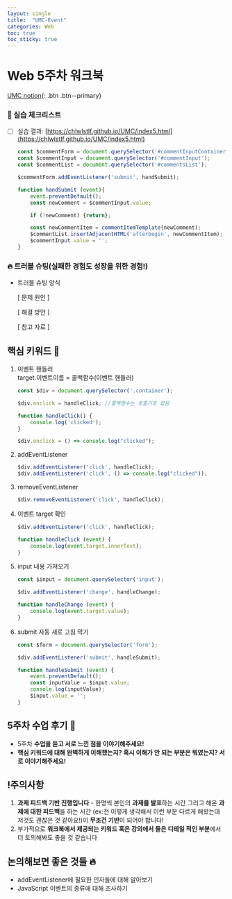 ```yaml
---
layout: single
title:  "UMC-Event"
categories: Web
toc: true
toc_sticky: true
---
```


# Web 5주차 워크북

[UMC notion](https://lowly-mochi-a51.notion.site/UMC-in-89620cd2e81e4f458be25e418d9bdec9){: .btn .btn--primary}

### 📝 실습 체크리스트

- [ ]  실습 결과: [https://chlwlstlf.github.io/UMC/index5.html](https://chlwlstlf.github.io/UMC/index5.html)

    ```jsx
    const $commentForm = document.querySelector('#commentInputContainer');
    const $commentInput = document.querySelector('#commentInput');
    const $commentList = document.querySelector('#commentsList');

    $commentForm.addEventListener('submit', handSubmit);

    function handSubmit (event){
        event.preventDefault();
        const newComment = $commentInput.value;

        if (!newComment) {return};
    
        const newCommentItem = commentItemTemplate(newComment);
        $commentList.insertAdjacentHTML('afterbegin', newCommentItem);
        $commentInput.value = '';
    }
    ```

### 🔥 트러블 슈팅(실패한 경험도 성장을 위한 경험!)

- 트러블 슈팅 양식
    
    [ 문제 원인 ]
    
    [ 해결 방안 ] 
    
    [ 참고 자료 ]
    

## 핵심 키워드 🎯

1. 이벤트 핸들러   
    target.이벤트이름 = 콜백함수(이벤트 핸들러)    
    ```jsx
    const $div = document.querySelector('.container');
    
    $div.onclick = handleClick; //콜백함수는 호출기호 없음
    
    function handleClick() {
    	console.log('clicked');
    } 
    
    $div.onclick = () => console.log("clicked");
    ```
    
2. addEventListener    
    ```jsx
    $div.addEventListener('click', handleClick);
    $div.addEventListener('click', () => console.log("clicked"));
    ```
    
3. removeEventListener   
    ```jsx
    $div.removeEventListener('click', handleClick);
    ```
    
4. 이벤트 target 확인    
    ```jsx
    $div.addEventListener('click', handleClick);
    
    function handleClick (event) {
    	console.log(event.target.innerText);
    }
    ```
    
5. input 내용 가져오기    
    ```jsx
    const $input = document.querySelector('input');
    
    $div.addEventListener('change', handleChange);
    
    function handleChange (event) {
    	console.log(event.target.value);
    }
    ```
    
6. submit 자동 새로 고침 막기    
    ```jsx
    const $form = document.querySelector('form');
    
    $div.addEventListener('submit', handleSubmit);
    
    function handleSubmit (event) {
    	event.preventDefault();
    	const inputValue = $input.value;
    	console.log(inputValue);
    	$input.value = '';
    }
    ```
    

## 5주차 수업 후기 📢

- 5주차 **수업을 듣고 서로 느낀 점을 이야기해주세요!**
- **핵심 키워드에 대해 완벽하게 이해했는지? 혹시 이해가 안 되는 부분은 뭐였는지?
서로 이야기해주세요!**

## !주의사항

1. **과제 피드백 기반 진행입니다** - 한명씩 본인의 **과제를 발표**하는 시간 그리고 해온 **과제에 대한 피드백**을 하는 시간 (ex:전 이렇게 생각해서 이런 부분 다르게 해왔는데 저것도 괜찮은 것 같아요!)이 **무조건 기반**이 되어야 합니다!
2. 부가적으로 **워크북에서 제공되는 키워드 혹은 강의에서 들은 디테일 적인 부분**에서 더 토의해봐도 좋을 것 같습니다

## 논의해보면 좋은 것들 🔥

- addEventListener에 필요한 인자들에 대해 알아보기
- JavaScript 이벤트의 종류에 대해 조사하기